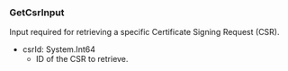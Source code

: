 ### GetCsrInput
Input required for retrieving a specific Certificate Signing Request (CSR).

- csrId: System.Int64
  - ID of the CSR to retrieve.

